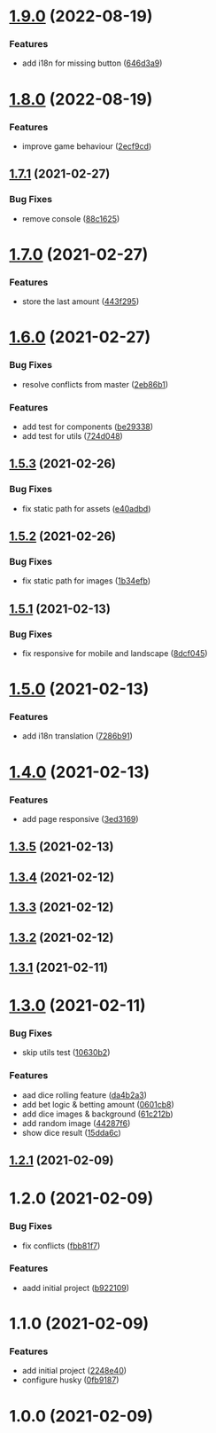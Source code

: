 # [1.9.0](https://github.com/phatnguyenuit/game-bau-cua/compare/1.8.0...1.9.0) (2022-08-19)


### Features

* add i18n for missing button ([646d3a9](https://github.com/phatnguyenuit/game-bau-cua/commit/646d3a9ebd2e8d317a5071eccba2c1eb79114cfe))

# [1.8.0](https://github.com/phatnguyenuit/game-bau-cua/compare/1.7.1...1.8.0) (2022-08-19)


### Features

* improve game behaviour ([2ecf9cd](https://github.com/phatnguyenuit/game-bau-cua/commit/2ecf9cdcc67b59087b923efa0d6ebbd52c82221f))

## [1.7.1](https://github.com/phatnguyenuit/game-bau-cua/compare/1.7.0...1.7.1) (2021-02-27)


### Bug Fixes

* remove console ([88c1625](https://github.com/phatnguyenuit/game-bau-cua/commit/88c1625d6351de4783205e70de4f5ddcda4f9153))

# [1.7.0](https://github.com/phatnguyenuit/game-bau-cua/compare/1.6.0...1.7.0) (2021-02-27)


### Features

* store the last amount ([443f295](https://github.com/phatnguyenuit/game-bau-cua/commit/443f2956ec9630c1b9deb804ab26a5de3e6f6b4e))

# [1.6.0](https://github.com/phatnguyenuit/game-bau-cua/compare/1.5.3...1.6.0) (2021-02-27)


### Bug Fixes

* resolve conflicts from master ([2eb86b1](https://github.com/phatnguyenuit/game-bau-cua/commit/2eb86b1bede901d0ec6839847fd4b1ff6aa947a2))


### Features

* add test for components ([be29338](https://github.com/phatnguyenuit/game-bau-cua/commit/be29338167f13b4c499946d663174094a4903ce9))
* add test for utils ([724d048](https://github.com/phatnguyenuit/game-bau-cua/commit/724d048d624df9965b377ec559b6043756c19d6b))

## [1.5.3](https://github.com/phatnguyenuit/game-bau-cua/compare/1.5.2...1.5.3) (2021-02-26)


### Bug Fixes

* fix static path for assets ([e40adbd](https://github.com/phatnguyenuit/game-bau-cua/commit/e40adbd341ea56761f4fca7283bd0a7cd93ea516))

## [1.5.2](https://github.com/phatnguyenuit/game-bau-cua/compare/1.5.1...1.5.2) (2021-02-26)


### Bug Fixes

* fix static path for images ([1b34efb](https://github.com/phatnguyenuit/game-bau-cua/commit/1b34efb103e4ec349b223cd6be70b9eda678acb1))

## [1.5.1](https://github.com/phatnguyenuit/game-bau-cua/compare/1.5.0...1.5.1) (2021-02-13)


### Bug Fixes

* fix responsive for mobile and landscape ([8dcf045](https://github.com/phatnguyenuit/game-bau-cua/commit/8dcf0454be8d5132905f193fa8dc96e756bf7e81))

# [1.5.0](https://github.com/phatnguyenuit/game-bau-cua/compare/1.4.0...1.5.0) (2021-02-13)


### Features

* add i18n translation ([7286b91](https://github.com/phatnguyenuit/game-bau-cua/commit/7286b917471d9718d21598ed10ce2b505e20150f))

# [1.4.0](https://github.com/phatnguyenuit/game-bau-cua/compare/1.3.5...1.4.0) (2021-02-13)


### Features

* add page responsive ([3ed3169](https://github.com/phatnguyenuit/game-bau-cua/commit/3ed316973cbb4bccf5c78dfcb1b8eca91f709793))

## [1.3.5](https://github.com/phatnguyenuit/game-bau-cua/compare/1.3.4...1.3.5) (2021-02-13)

## [1.3.4](https://github.com/phatnguyenuit/game-bau-cua/compare/1.3.3...1.3.4) (2021-02-12)

## [1.3.3](https://github.com/phatnguyenuit/game-bau-cua/compare/1.3.2...1.3.3) (2021-02-12)

## [1.3.2](https://github.com/phatnguyenuit/game-bau-cua/compare/1.3.1...1.3.2) (2021-02-12)

## [1.3.1](https://github.com/phatnguyenuit/game-bau-cua/compare/1.3.0...1.3.1) (2021-02-11)

# [1.3.0](https://github.com/phatnguyenuit/game-bau-cua/compare/1.2.1...1.3.0) (2021-02-11)


### Bug Fixes

* skip utils test ([10630b2](https://github.com/phatnguyenuit/game-bau-cua/commit/10630b2494e0e0d153c328ee56c9f1cd876177a2))


### Features

* aad dice rolling feature ([da4b2a3](https://github.com/phatnguyenuit/game-bau-cua/commit/da4b2a331abcf26e31b422aa822d1e73e86e0ee4))
* add bet logic & betting amount ([0601cb8](https://github.com/phatnguyenuit/game-bau-cua/commit/0601cb8add231ce5c0cde0260067ae5b3cf26e09))
* add dice images & background ([61c212b](https://github.com/phatnguyenuit/game-bau-cua/commit/61c212bc6c265e54464cc4bbc7b4f685fd1f82fa))
* add random image ([44287f6](https://github.com/phatnguyenuit/game-bau-cua/commit/44287f682f579dfec73b33901f81a96203fa5808))
* show dice result ([15dda6c](https://github.com/phatnguyenuit/game-bau-cua/commit/15dda6cf96caee3282ccb1715f348bbbaf780397))

## [1.2.1](https://github.com/phatnguyenuit/game-bau-cua/compare/1.2.0...1.2.1) (2021-02-09)

# 1.2.0 (2021-02-09)


### Bug Fixes

* fix conflicts ([fbb81f7](https://github.com/phatnguyenuit/game-bau-cua/commit/fbb81f73a37c285f98cf828a737df502340bae15))


### Features

* aadd initial project ([b922109](https://github.com/phatnguyenuit/game-bau-cua/commit/b9221097531888b589be8e0bc782d66a5a79e8a2))

# 1.1.0 (2021-02-09)


### Features

* add initial project ([2248e40](https://github.com/phatnguyenuit/game-bau-cua/commit/2248e40ac4e070033b840c8a15f9423ba1dfd06f))
* configure husky ([0fb9187](https://github.com/phatnguyenuit/game-bau-cua/commit/0fb9187473dd545e82de47fe5b8928688649ec0a))


# 1.0.0 (2021-02-09)
